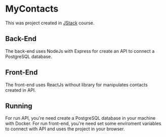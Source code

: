 # MyContacts
This was project created in [JStack](http://www.jstack.com.br) course.

## Back-End
The back-end uses NodeJs with Express for create an API to connect a PostgreSQL database.

## Front-End
The front-end uses ReactJs without library for manipulates contacts created in API.

## Running
For run API, you're need create a PostgreSQL database in your machine with Docker.
For run front-end, you're need set some enviroment variables to connect with API and uses the project in your browser.